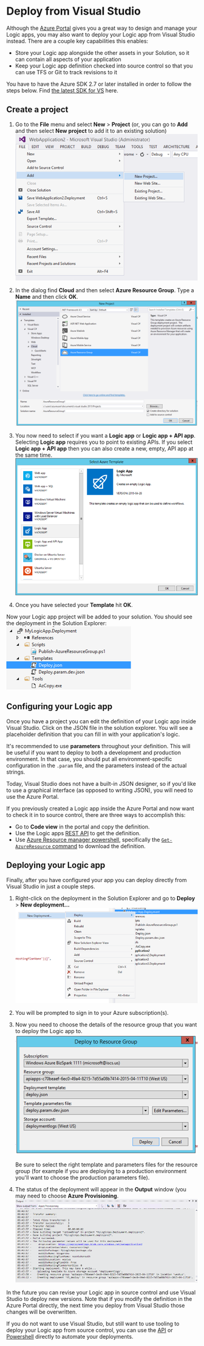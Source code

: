 <properties 
	pageTitle="Deploy from Visual Studio" 
	description="Create a project in Visual Studio to manage your Logic app." 
	authors="stepsic-microsoft-com" 
	manager="dwrede" 
	editor="" 
	services="app-service\logic" 
	documentationCenter=""/>

<tags
	ms.service="app-service-logic"
	ms.workload="integration"
	ms.tgt_pltfrm="na"
	ms.devlang="na"
	ms.topic="article"
	ms.date="10/29/2015"
	ms.author="stepsic"/> 
	
# Deploy from Visual Studio

Although the [Azure Portal](https://portal.azure.com) gives you a great way to design and manage your Logic apps, you may also want to deploy your Logic app from Visual Studio instead. There are a couple key capabilities this enables:

- Store your Logic app alongside the other assets in your Solution, so it can contain all aspects of your application
- Keep your Logic app definition checked into source control so that you can use TFS or Git to track revisions to it 

You have to have the Azure SDK 2.7 or later installed in order to follow the steps below. Find [the latest SDK for VS](http://azure.microsoft.com/downloads/) here.

## Create a project

1. Go to the **File** menu and select **New** >  **Project** (or, you can go to **Add** and then select **New project** to add it to an existing solution)
    ![File menu](./media/app-service-logic-deploy-from-vs/filemenu.png)

2. In the dialog find **Cloud** and then select **Azure Resource Group**. Type a **Name** and then click **OK**.
    ![Add new project](./media/app-service-logic-deploy-from-vs/addnewproject.png)

3. You now need to select if you want a **Logic app** or **Logic app + API app**. Selecting **Logic app** requires you to point to existing APIs. If you select **Logic app + API app** then you can also create a new, empty, API app at the same time.
    ![Select Azure template](./media/app-service-logic-deploy-from-vs/selectazuretemplate.png)

4. Once you have selected your **Template** hit **OK**.

Now your Logic app project will be added to your solution. You should see the deployment in the Solution Explorer:
![Deployment](./media/app-service-logic-deploy-from-vs/deployment.png)

## Configuring your Logic app

Once you have a project you can edit the definition of your Logic app inside Visual Studio. Click on the JSON file in the solution explorer. You will see a placeholder definition that you can fill in with your application's logic.

It's recommended to use **parameters** throughout your definition. This will be useful if you want to deploy to both a development and production environment. In that case, you should put all environment-specific configuration in the `.param` file, and the parameters instead of the actual strings.

Today, Visual Studio does not have a built-in JSON designer, so if you'd like to use a graphical interface (as opposed to writing JSON), you will need to use the Azure Portal. 

If you previously created a Logic app inside the Azure Portal and now want to check it in to source control, there are three ways to accomplish this:
- Go to **Code view** in the portal and copy the definition.
- Use the Logic apps [REST API](https://msdn.microsoft.com/library/azure/dn948510.aspx) to get the definition.
- Use [Azure Resource manager powershell](../powershell-azure-resource-manager.md),  specifically the [`Get-AzureResource` command](https://msdn.microsoft.com/library/dn654579.aspx) to download the definition.

## Deploying your Logic app

Finally, after you have configured your app you can deploy directly from Visual Studio in just a couple steps. 

1. Right-click on the deployment in the Solution Explorer and go to **Deploy** > **New deployment...**
    ![New deployment](./media/app-service-logic-deploy-from-vs/newdeployment.png)

2. You will be prompted to sign in to your Azure subscription(s). 

3. Now you need to choose the details of the resource group that you want to deploy the Logic app to. 
    ![Deploy to resource group](./media/app-service-logic-deploy-from-vs/deploytoresourcegroup.png)

    Be sure to select the right template and parameters files for the resource group (for example if you are deploying to a production environment you'll want to choose the production parameters file). 
    
4. The status of the deployment will appear in the **Output** window (you may need to choose **Azure Provisioning**. 
    ![Output](./media/app-service-logic-deploy-from-vs/output.png)

In the future you can revise your Logic app in source control and use Visual Studio to deploy new versions. Note that if you modify the definition in the Azure Portal directly, the next time you deploy from Visual Studio those changes will be overwritten.

If you do not want to use Visual Studio, but still want to use tooling to deploy your Logic app from source control, you can use the [API](https://msdn.microsoft.com/library/azure/dn948510.aspx) or [Powershell](../powershell-azure-resource-manager.md) directly to automate your deployments.  